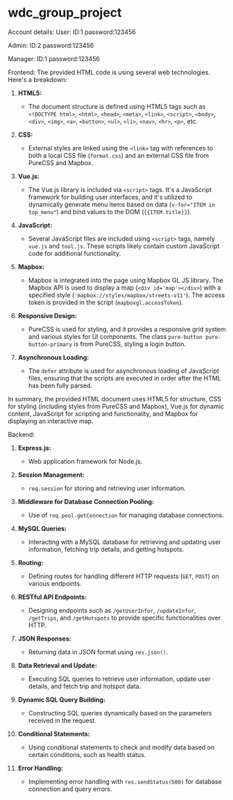 # wdc_group_project
Account details:
User:
    ID:1
    password:123456
    
Admin:
    ID:2
    password:123456
    
Manager:
    ID:1
    password:123456
    

Frontend:
The provided HTML code is using several web technologies. Here's a breakdown:

1. **HTML5:**
   - The document structure is defined using HTML5 tags such as `<!DOCTYPE html>`, `<html>`, `<head>`, `<meta>`, `<link>`, `<script>`, `<body>`, `<div>`, `<img>`, `<a>`, `<button>`, `<ul>`, `<li>`, `<nav>`, `<hr>`, `<p>`, etc.

2. **CSS:**
   - External styles are linked using the `<link>` tag with references to both a local CSS file (`format.css`) and an external CSS file from PureCSS and Mapbox.

3. **Vue.js:**
   - The Vue.js library is included via `<script>` tags. It's a JavaScript framework for building user interfaces, and it's utilized to dynamically generate menu items based on data (`v-for="ITEM in top_menu"`) and bind values to the DOM (`{{ITEM.title}}`).

4. **JavaScript:**
   - Several JavaScript files are included using `<script>` tags, namely `vue.js` and `tool.js`. These scripts likely contain custom JavaScript code for additional functionality.

5. **Mapbox:**
   - Mapbox is integrated into the page using Mapbox GL JS library. The Mapbox API is used to display a map (`<div id='map'></div>`) with a specified style (`'mapbox://styles/mapbox/streets-v11'`). The access token is provided in the script (`mapboxgl.accessToken`).

6. **Responsive Design:**
   - PureCSS is used for styling, and it provides a responsive grid system and various styles for UI components. The class `pure-button pure-button-primary` is from PureCSS, styling a login button.

7. **Asynchronous Loading:**
   - The `defer` attribute is used for asynchronous loading of JavaScript files, ensuring that the scripts are executed in order after the HTML has been fully parsed.

In summary, the provided HTML document uses HTML5 for structure, CSS for styling (including styles from PureCSS and Mapbox), Vue.js for dynamic content, JavaScript for scripting and functionality, and Mapbox for displaying an interactive map.

Backend:
1. **Express.js:**
   - Web application framework for Node.js.

2. **Session Management:**
   - `req.session` for storing and retrieving user information.

3. **Middleware for Database Connection Pooling:**
   - Use of `req.pool.getConnection` for managing database connections.

4. **MySQL Queries:**
   - Interacting with a MySQL database for retrieving and updating user information, fetching trip details, and getting hotspots.

5. **Routing:**
   - Defining routes for handling different HTTP requests (`GET`, `POST`) on various endpoints.

6. **RESTful API Endpoints:**
   - Designing endpoints such as `/getUserInfor`, `/updateInfor`, `/getTrips`, and `/getHotspots` to provide specific functionalities over HTTP.

7. **JSON Responses:**
   - Returning data in JSON format using `res.json()`.

8. **Data Retrieval and Update:**
   - Executing SQL queries to retrieve user information, update user details, and fetch trip and hotspot data.

9. **Dynamic SQL Query Building:**
   - Constructing SQL queries dynamically based on the parameters received in the request.

10. **Conditional Statements:**
    - Using conditional statements to check and modify data based on certain conditions, such as health status.

11. **Error Handling:**
    - Implementing error handling with `res.sendStatus(500)` for database connection and query errors.
